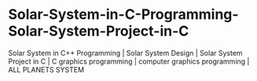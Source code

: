 # Solar-System-in-C-Programming-Solar-System-Project-in-C
Solar System in C++ Programming | Solar System Design | Solar System Project in C | C graphics programming | computer graphics programming | ALL PLANETS SYSTEM
